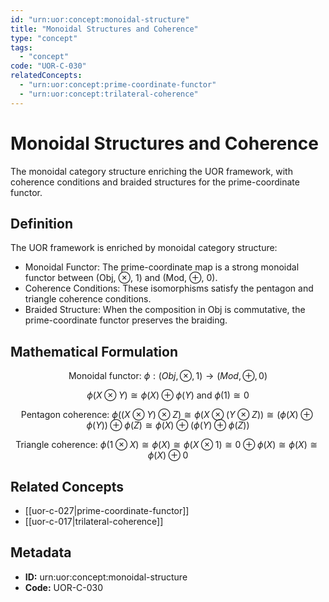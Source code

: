 ```yaml
---
id: "urn:uor:concept:monoidal-structure"
title: "Monoidal Structures and Coherence"
type: "concept"
tags:
  - "concept"
code: "UOR-C-030"
relatedConcepts:
  - "urn:uor:concept:prime-coordinate-functor"
  - "urn:uor:concept:trilateral-coherence"
---
```


# Monoidal Structures and Coherence

The monoidal category structure enriching the UOR framework, with coherence conditions and braided structures for the prime-coordinate functor.

## Definition

The UOR framework is enriched by monoidal category structure:
- Monoidal Functor: The prime-coordinate map is a strong monoidal functor between (Obj, ⊗, 1) and (Mod, ⊕, 0).
- Coherence Conditions: These isomorphisms satisfy the pentagon and triangle coherence conditions.
- Braided Structure: When the composition in Obj is commutative, the prime-coordinate functor preserves the braiding.

## Mathematical Formulation

$$
\text{Monoidal functor: } \phi: (Obj, \otimes, 1) \to (Mod, \oplus, 0)
$$

$$
\phi(X \otimes Y) \cong \phi(X) \oplus \phi(Y) \text{ and } \phi(1) \cong 0
$$

$$
\text{Pentagon coherence: } \phi((X \otimes Y) \otimes Z) \cong \phi(X \otimes (Y \otimes Z)) \cong (\phi(X) \oplus \phi(Y)) \oplus \phi(Z) \cong \phi(X) \oplus (\phi(Y) \oplus \phi(Z))
$$

$$
\text{Triangle coherence: } \phi(1 \otimes X) \cong \phi(X) \cong \phi(X \otimes 1) \cong 0 \oplus \phi(X) \cong \phi(X) \cong \phi(X) \oplus 0
$$

## Related Concepts

- [[uor-c-027|prime-coordinate-functor]]
- [[uor-c-017|trilateral-coherence]]

## Metadata

- **ID:** urn:uor:concept:monoidal-structure
- **Code:** UOR-C-030
